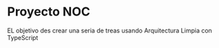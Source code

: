 # Proyecto NOC

EL objetivo des crear una seria de treas usando Arquitectura Limpia con TypeScript


